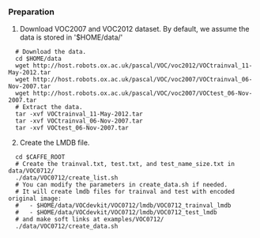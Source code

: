 ### Preparation
1. Download VOC2007 and VOC2012 dataset. By default, we assume the data is stored in '$HOME/data/'
  ```Shell
	# Download the data.
	cd $HOME/data
	wget http://host.robots.ox.ac.uk/pascal/VOC/voc2012/VOCtrainval_11-May-2012.tar
	wget http://host.robots.ox.ac.uk/pascal/VOC/voc2007/VOCtrainval_06-Nov-2007.tar
	wget http://host.robots.ox.ac.uk/pascal/VOC/voc2007/VOCtest_06-Nov-2007.tar
	# Extract the data.
	tar -xvf VOCtrainval_11-May-2012.tar
	tar -xvf VOCtrainval_06-Nov-2007.tar
	tar -xvf VOCtest_06-Nov-2007.tar
  ```

2. Create the LMDB file.
  ```Shell
	cd $CAFFE_ROOT
	# Create the trainval.txt, test.txt, and test_name_size.txt in data/VOC0712/
	./data/VOC0712/create_list.sh
	# You can modify the parameters in create_data.sh if needed.
	# It will create lmdb files for trainval and test with encoded original image:
	#   - $HOME/data/VOCdevkit/VOC0712/lmdb/VOC0712_trainval_lmdb
	#   - $HOME/data/VOCdevkit/VOC0712/lmdb/VOC0712_test_lmdb
	# and make soft links at examples/VOC0712/
	./data/VOC0712/create_data.sh
  ```
